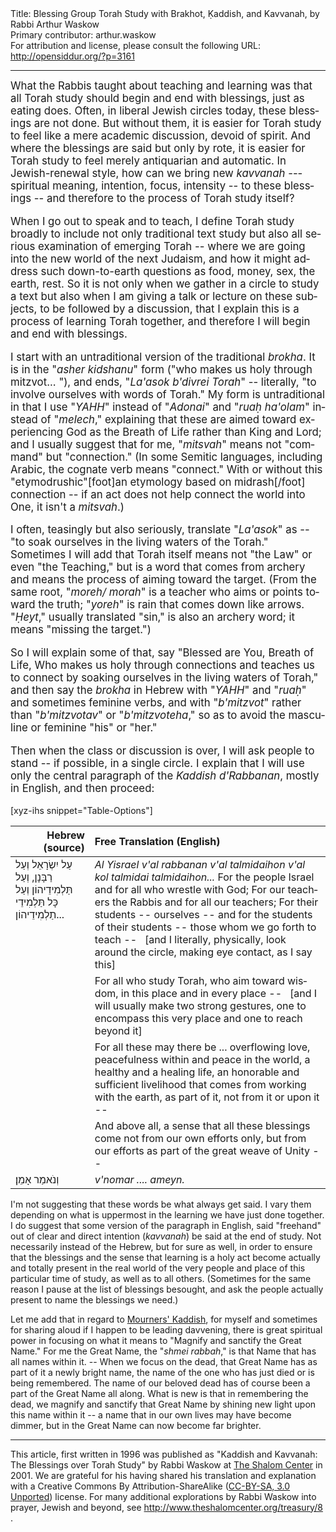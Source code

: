 <html>
<head></head>
<body>
Title: Blessing Group Torah Study with Brakhot, Ḳaddish, and Kavvanah, by Rabbi Arthur Waskow<br />
Primary contributor: arthur.waskow<br />
For attribution and license, please consult the following URL: <a href="http://opensiddur.org/?p=3161">http://opensiddur.org/?p=3161</a>
<p />
<hr />

<div class="english" lang="en" style="font-size: 1.2em;">
What the Rabbis taught about teaching and learning was that all Torah study should begin and end with blessings, just as eating does. Often, in liberal Jewish circles today, these blessings are not done. But without them, it is easier for Torah study to feel like a mere academic discussion, devoid of spirit. And where the blessings are said but only by rote, it is easier for Torah study to feel merely antiquarian and automatic. In Jewish-renewal style, how can we bring new <em>kavvanah</em> --- spiritual meaning, intention, focus, intensity -- to these blessings -- and therefore to the process of Torah study itself?

When I go out to speak and to teach, I define Torah study broadly to include not only traditional text study but also all serious examination of emerging Torah -- where we are going into the new world of the next Judaism, and how it might address such down-to-earth questions as food, money, sex, the earth, rest. So it is not only when we gather in a circle to study a text but also when I am giving a talk or lecture on these subjects, to be followed by a discussion, that I explain this is a process of learning Torah together, and therefore I will begin and end with blessings.

I start with an untraditional version of the traditional <em>brokha</em>. It is in the "<em>asher kidshanu</em>" form ("who makes us holy through mitzvot... "), and ends, "<em>La'asok b'divrei Torah</em>" -- literally, "to involve ourselves with words of Torah." My form is untraditional in that I use "<em>YAHH</em>" instead of "<em>Adonai</em>" and "<em>ruaḥ ha'olam</em>" instead of "<em>melech</em>," explaining that these are aimed toward experiencing God as the Breath of Life rather than King and Lord; and I usually suggest that for me, "<em>mitsvah</em>" means not "command" but "connection." (In some Semitic languages, including Arabic, the cognate verb means "connect." With or without this "etymodrushic"[foot]an etymology based on midrash[/foot] connection -- if an act does not help connect the world into One, it isn't a <em>mitsvah</em>.)

I often, teasingly but also seriously, translate "<em>La'asok</em>" as -- "to soak ourselves in the living waters of the Torah." Sometimes I will add that Torah itself means not "the Law" or even "the Teaching," but is a word that comes from archery and means the process of aiming toward the target. (From the same root, "<em>moreh/ morah</em>" is a teacher who aims or points toward the truth; "<em>yoreh</em>" is rain that comes down like arrows. "<em>Ḥeyt</em>," usually translated "sin," is also an archery word; it means "missing the target.")

So I will explain some of that, say "Blessed are You, Breath of Life, Who makes us holy through connections and teaches us to connect by soaking ourselves in the living waters of Torah," and then say the <em>brokha</em> in Hebrew with "<em>YAHH</em>" and "<em>ruaḥ</em>" and sometimes feminine verbs, and with "<em>b'mitzvot</em>" rather than "<em>b'mitzvotav</em>" or "<em>b'mitzvoteha</em>," so as to avoid the masculine or feminine "his" or "her."

Then when the class or discussion is over, I will ask people to stand -- if possible, in a single circle. I explain that I will use only the central paragraph of the <em>Kaddish d'Rabbanan</em>, mostly in English, and then proceed:
</div>

[xyz-ihs snippet="Table-Options"]<table style="margin-left: auto; margin-right: auto;" class="draggable">
<thead><tr><th id="x" style="text-align: right;">Hebrew (source)</th><th style="text-align: left;">Free Translation (English)</th></tr></thead>
<tbody>
<tr><td style="vertical-align:top;">
<div class="liturgy" lang="he">
עַל יִשְׂרָאֵל וְעַל רַבָּנָן, וְעַל תַּלְמִידֵיהוֹן וְעַל כָּל תַּלְמִידֵי תַלְמִידֵיהוֹן...
</span></div></td>
 
<td style="vertical-align:top;">
<div class="english" lang="en">
<em>Al Yisrael v'al rabbanan v'al talmidaihon v'al kol talmidai talmidaihon...</em>
For the people Israel and
for all who wrestle with God;
For our teachers the Rabbis and
for all our teachers;
For their students --
ourselves -- 
and for the students of their students --
those whom we go forth to teach --
&nbsp;
<span class="instruction">[and I literally, physically, look around the circle, making eye contact, as I say this]</span>
</div></td></tr>


<tr><td style="vertical-align:top;">
<div class="liturgy" lang="he">

</span></div></td>
 
<td style="vertical-align:top;">
<div class="english" lang="en">
For all who study Torah,
who aim toward wisdom,
in this place
and in every place --
&nbsp;
<span class="instruction">[and I will usually make two strong gestures, one to encompass this very place and one to reach beyond it]</span>
</div></td></tr>


<tr><td style="vertical-align:top;">
<div class="liturgy" lang="he">

</span></div></td>
 
<td style="vertical-align:top;">
<div class="english" lang="en">
For all these may there be ...
overflowing love,
peacefulness within and peace in the world,
a healthy and a healing life,
an honorable and sufficient livelihood
that comes from working with the earth, 
as part of it,
not from it or upon it --
</div></td></tr>


<tr><td style="vertical-align:top;">
<div class="liturgy" lang="he">

</span></div></td>
 
<td style="vertical-align:top;">
<div class="english" lang="en">
And above all, 
a sense that all these blessings
come not from our own efforts only,
but from our efforts as part of the great
weave of Unity --
</div></td></tr>


<tr><td style="vertical-align:top;">
<div class="liturgy" lang="he">
וְנֹאמַר
אָמֵן׃
</span></div></td>
 
<td style="vertical-align:top;">
<div class="english" lang="en">
<em>v'nomar .... 
ameyn.</em>
</div></td></tr>
</tbody></table>


I'm not suggesting that these words be what always get said. I vary them depending on what is uppermost in the learning we have just done together. I do suggest that some version of the paragraph in English, said "freehand" out of clear and direct intention (<em>kavvanah</em>) be said at the end of study. Not necessarily instead of the Hebrew, but for sure as well, in order to ensure that the blessings and the sense that learning is a holy act become actually and totally present in the real world of the very people and place of this particular time of study, as well as to all others. (Sometimes for the same reason I pause at the list of blessings besought, and ask the people actually present to name the blessings we need.)

Let me add that in regard to <a href="https://opensiddur.org/2011/04/mourners-kaddish-in-time-of-war-and-violence/">Mourners' Kaddish</a>, for myself and sometimes for sharing aloud if I happen to be leading davvening, there is great spiritual power in focusing on what it means to "Magnify and sanctify the Great Name." For me the Great Name, the "<em>shmei rabbah</em>," is that Name that has all names within it. -- When we focus on the dead, that Great Name has as part of it a newly bright name, the name of the one who has just died or is being remembered. The name of our beloved dead has of course been a part of the Great Name all along. What is new is that in remembering the dead, we magnify and sanctify that Great Name by shining new light upon this name within it -- a name that in our own lives may have become dimmer, but in the Great Name can now become far brighter.

<hr />

This article, first written in 1996 was published as "Kaddish and Kavvanah: The Blessings over Torah Study" by Rabbi Waskow at <a href="http://www.theshalomcenter.org/node/226">The Shalom Center</a> in 2001. We are grateful for his having shared his translation and explanation with a Creative Commons By Attribution-ShareAlike (<a href="http://creativecommons.org/licenses/by-sa/3.0/">CC-BY-SA, 3.0 Unported</a>) license. For many additional explorations by Rabbi Waskow into prayer, Jewish and beyond, see <a href="http://www.theshalomcenter.org/treasury/8 ">http://www.theshalomcenter.org/treasury/8 </a>.
</body>
</html>
